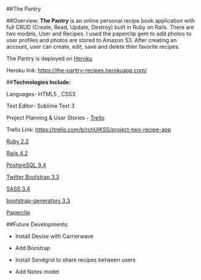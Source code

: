 ##The Pantry

##Overview:
**The Pantry** is an online personal recipe book application with full CRUD (Create, Read, Update, Destroy) built in Ruby on Rails. There are two models, User and Recipes. I used the paperclip gem to add photos to user profiles and photos are stored to Amazon S3. After creating an account, user can create, edit, save and delete thier favorite recipes.

The Pantry is deployed on [Heroku](https://www.heroku.com/home)

Heroku link: <https://the-pantry-recipes.herokuapp.com/>

##**Technologies Include:**

Languages- HTML5 , CSS3

Text Editor- Sublime Text 3

Project Planning & User Stories - [Trello](https://trello.com/)

Trello Link: <https://trello.com/b/rchUlKSS/project-two-recipe-app>

[Ruby 2.2](https://www.ruby-lang.org/en/)

[Rails 4.2](http://rubyonrails.org/)

[PostgreSQL 9.4](http://www.postgresql.org/)

[Twitter Bootstrap 3.3](http://getbootstrap.com/)

[SASS 3.4](http://sass-lang.com/)

[bootstrap-generators 3.3](https://github.com/decioferreira/bootstrap-generators)

[Paperclip](https://github.com/thoughtbot/paperclip)

##Future Developments:
* Install Devise with Carrierwave

* Add Boostrap

* Install Sendgrid to share recipes between users

* Add Notes model


